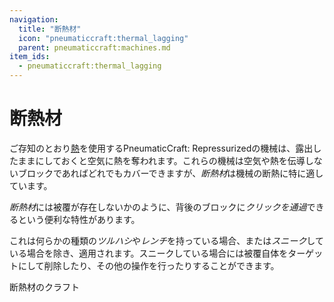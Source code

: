 ```yaml
---
navigation:
  title: "断熱材"
  icon: "pneumaticcraft:thermal_lagging"
  parent: pneumaticcraft:machines.md
item_ids:
  - pneumaticcraft:thermal_lagging
---
```


# 断熱材

ご存知のとおり[熱](../heat.md)を使用する<Color hex="#228">PneumaticCraft: Repressurized</Color>の機械は、露出したままにしておくと空気に熱を奪われます。これらの機械は空気や熱を伝導しないブロックであればどれでもカバーできますが、*断熱材*は機械の断熱に特に適しています。

<ItemImage id="pneumaticcraft:thermal_lagging" />

*断熱材*には被覆が存在しないかのように、背後のブロックに*クリックを通過*できるという便利な特性があります。

これは何らかの種類の*ツルハシ*や*レンチ*を持っている場合、または*スニーク*している場合を除き、適用されます。スニークしている場合には被覆自体をターゲットにして削除したり、その他の操作を行ったりすることができます。

断熱材のクラフト

<Recipe id="pneumaticcraft:thermal_lagging" />

